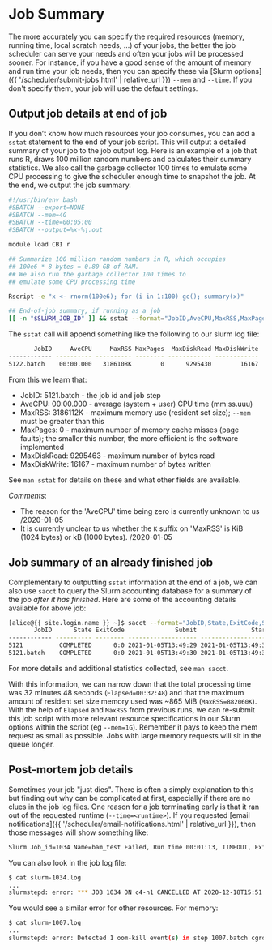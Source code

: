 # Job Summary

The more accurately you can specify the required resources (memory, running time, local scratch needs, ...) of your jobs, the better the job scheduler can serve your needs and often your jobs will be processed sooner.  For instance, if you have a good sense of the amount of memory and run time your job needs, then you can specify these via [Slurm options]({{ '/scheduler/submit-jobs.html' | relative_url }}) `--mem` and `--time`.  If you don't specify them, your job will use the default settings.


## Output job details at end of job

If you don’t know how much resources your job consumes, you can add a `sstat` statement to the end of your job script.  This will output a detailed summary of your job to the job output log. Here is an example of a job that runs R, draws 100 million random numbers and calculates their summary statistics. We also call the garbage collector 100 times to emulate some CPU processing to give the scheduler enough time to snapshot the job. At the end, we output the job summary.

```sh
#!/usr/bin/env bash
#SBATCH --export=NONE
#SBATCH --mem=4G
#SBATCH --time=00:05:00
#SBATCH --output=%x-%j.out

module load CBI r

## Summarize 100 million random numbers in R, which occupies
## 100e6 * 8 bytes = 0.80 GB of RAM.
## We also run the garbage collector 100 times to
## emulate some CPU processing time

Rscript -e "x <- rnorm(100e6); for (i in 1:100) gc(); summary(x)"

## End-of-job summary, if running as a job
[[ -n "$SLURM_JOB_ID" ]] && sstat --format="JobID,AveCPU,MaxRSS,MaxPages,MaxDiskRead,MaxDiskWrite" -j "$SLURM_JOB_ID"
```

The `sstat` call will append something like the following to our slurm log file:

```sh
       JobID     AveCPU     MaxRSS MaxPages  MaxDiskRead MaxDiskWrite 
------------ ---------- ---------- -------- ------------ ------------ 
5122.batch    00:00.000   3186108K        0      9295430        16167
```

From this we learn that:

* JobID: 5121.batch - the job id and job step
* AveCPU: 00:00.000 - average (system + user) CPU time (mm:ss.uuu)
* MaxRSS: 3186112K - maximum memory use (resident set size); `--mem` must be greater than this
* MaxPages: 0 - maximum number of memory cache misses (page faults); the smaller this number, the more efficient is the software implemented
* MaxDiskRead: 9295463 - maximum number of bytes read
* MaxDiskWrite: 16167 - maximum number of bytes written

See `man sstat` for details on these and what other fields are available.

_Comments_:

* The reason for the 'AveCPU' time being zero is currently unknown to us /2020-01-05
* It is currently unclear to us whether the `K` suffix on 'MaxRSS' is KiB (1024 bytes) or kB (1000 bytes). /2020-01-05



## Job summary of an already finished job

Complementary to outputting `sstat` information at the end of a job, we can also use `sacct` to query the Slurm accounting database for a summary of the job _after it has finished_.  Here are some of the accounting details available for above job:

```sh
[alice@{{ site.login.name }} ~]$ sacct --format="JobID,State,ExitCode,Submit,Start,Elapsed,AveCPU,CpuTime,MaxRSS,MaxPages,MaxDiskRead,MaxDiskWrite" -j 5121
       JobID      State ExitCode              Submit               Start    Elapsed     AveCPU    CPUTime     MaxRSS MaxPages  MaxDiskRead MaxDiskWrite 
------------ ---------- -------- ------------------- ------------------- ---------- ---------- ---------- ---------- -------- ------------ ------------ 
5121          COMPLETED      0:0 2021-01-05T13:49:29 2021-01-05T13:49:30   00:00:46              00:00:46                                               
5121.batch    COMPLETED      0:0 2021-01-05T13:49:30 2021-01-05T13:49:30   00:00:46   00:00:00   00:00:46   3186112K        0        8.86M        0.02M
```

For more details and additional statistics collected, see `man sacct`.


With this information, we can narrow down that the total processing time was 32 minutes 48 seconds (`Elapsed=00:32:48`) and that the maximum amount of resident set size  memory used was ~865 MiB (`MaxRSS=882060K`).  With the help of `Elapsed` and `MaxRSS` from previous runs, we can re-submit this job script with more relevant resource specifications in our Slurm options within the script (eg `--mem=1G`). Remember it pays to keep the mem request as small as possible. Jobs with large memory requests will sit in the queue longer.



## Post-mortem job details

Sometimes your job "just dies". There is often a simply explanation to this but finding out why can be complicated at first, especially if there are no clues in the job log files.  One reason for a job terminating early is that it ran out of the requested runtime (`--time=<runtime>`).  If you requested [email notifications]({{ '/scheduler/email-notifications.html' | relative_url }}), then those messages will show something like:

```sh
Slurm Job_id=1034 Name=bam_test Failed, Run time 00:01:13, TIMEOUT, ExitCode 0
```

You can also look in the job log file:

```sh
$ cat slurm-1034.log
...
slurmstepd: error: *** JOB 1034 ON c4-n1 CANCELLED AT 2020-12-18T15:51:53 DUE TO TIME LIMIT 
```

You would see a similar error for other resources. For memory:

```sh 
$ cat slurm-1007.log
...
slurmstepd: error: Detected 1 oom-kill event(s) in step 1007.batch cgroup. Some of your processes may have been killed by the cgroup out-of-memory handler.
```
